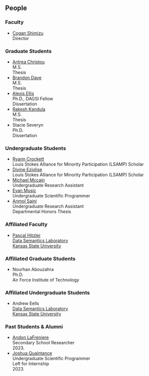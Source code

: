 ## People

### Faculty
* [Cogan Shimizu](https://coganshimizu.com) <br /> Director

### Graduate Students
* [Antrea Christou](https://github.com/antreac) <br /> M.S. <br /> Thesis
* [Brandon Dave](https://github.com/threefinbdd) <br /> M.S. <br /> Thesis
* [Alexis Ellis](https://github.com/AlexisEllis1997) <br /> Ph.D., DAGSI Fellow <br /> Dissertation
* [Rakesh Kandula](https://github.com/Rakesh-Sri) <br /> M.S. <br /> Thesis
* Stacie Severyn <br /> Ph.D. <br /> Dissertation

### Undergraduate Students
* [Ryann Crockett](https://github.com/ryryannc) <br /> Louis Stokes Alliance for Minority Participation (LSAMP) Scholar
* [Divine Eziolise](https://github.com/Oluoma-Eziolise) <br /> Louis Stokes Alliance for Minority Participation (LSAMP) Scholar
* [Michael Mccain](https://github.com/Mechree) <br /> Undergraduate Research Assistant
* [Evan Music](https://github.com/EvanMusic14) <br /> Undergraduate Scientific Programmer
* [Anmol Saini](https://github.com/L30N1DAS) <br /> Undergraduate Research Assistant <br /> Departmental Honors Thesis

### Affiliated Faculty
* [Pascal Hitzler](https://pascal-hitzler.de) <br /> [Data Semantics Laboratory](https://daselab.org/) <br /> [Kansas State University](https://k-state.edu)

### Affiliated Graduate Students
* Nourhan Abouzahra <br /> Ph.D. <br /> Air Force Institute of Technology

### Affiliated Undergraduate Students
* Andrew Eells <br /> [Data Semantics Laboratory](https://daselab.org/) <br /> [Kansas State University](https://k-state.edu)

### Past Students & Alumni
* [Andon LaFreniere](https://github.com/Andon-LaFreniere) <br /> Secondary School Researcher <br /> 2023.
* [Joshua Quaintance](https://github.com/JoshQuaintance) <br /> Undergraduate Scientific Programmer <br /> Left for Internship <br /> 2023.
